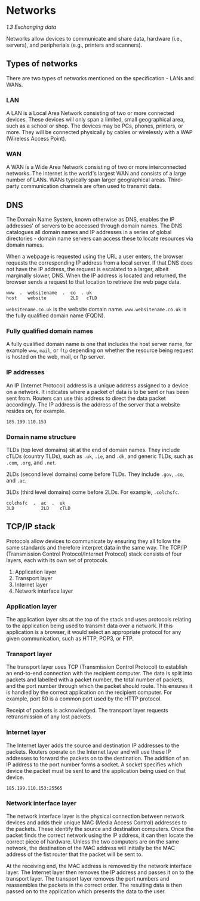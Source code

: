 # Networks
*1.3 Exchanging data*

Networks allow devices to communicate and share data, hardware (i.e., servers), and peripherials (e.g., printers and scanners). 

## Types of networks

There are two types of networks mentioned on the specification - LANs and WANs.

### LAN

A LAN is a Local Area Network consisting of two or more connected devices. These devices will only span a limited, small geographical area, such as a school or shop. The devices may be PCs, phones, printers, or more. They will be connected physically by cables or wirelessly with a WAP (Wireless Access Point).

### WAN

A WAN is a Wide Area Network consisting of two or more interconnected networks. The Internet is the world's largest WAN and consists of a large number of LANs. WANs typically span larger geographical areas. Third-party communication channels are often used to transmit data.

## DNS

The Domain Name System, known otherwise as DNS, enables the IP addresses' of servers to be accessed through domain names. The DNS catalogues all domain names and IP addresses in a series of global directories - domain name servers can access these to locate resources via domain names.

When a webpage is requested using the URL a user enters, the browser requests the corresponding IP address from a local server. If that DNS does not have the IP address, the request is escalated to a larger, albeit marginally slower, DNS. When the IP address is located and returned, the browser sends a request to that location to retrieve the web page data.

```
www  .  websitename  .  co  . uk
host    website         2LD   cTLD
```

`websitename.co.uk` is the website domain name. `www.websitename.co.uk` is the fully qualified domain name (FQDN).

### Fully qualified domain names

A fully qualified domain name is one that includes the host server name, for example `www`, `mail`, or `ftp` depending on whether the resource being request is hosted on the web, mail, or ftp server.

### IP addresses

An IP (Internet Protocol) address is a unique address assigned to a device on a network. It indicates where a packet of data is to be sent or has been sent from. Routers can use this address to direct the data packet accordingly. The IP address is the address of the server that a website resides on, for example.

`185.199.110.153`

### Domain name structure

TLDs (top level domains) sit at the end of domain names. They include cTLDs (country TLDs), such as `.uk`, `.ie`, and `.dk`, and generic TLDs, such as `.com`, `.org`, and `.net`.

2LDs (second level domains) come before TLDs. They include `.gov`, `.co`, and `.ac`.

3LDs (third level domains) come before 2LDs. For example, `.colchsfc`.

```
colchsfc  .  ac  .  uk
3LD          2LD    cTLD
```

## TCP/IP stack

Protocols allow devices to communicate by ensuring they all follow the same standards and therefore interpret data in the same way. The TCP/IP (Transmission Control Protocol/Internet Protocol) stack consists of four layers, each with its own set of protocols.

1. Application layer
2. Transport layer
3. Internet layer
4. Network interface layer

### Application layer

The application layer sits at the top of the stack and uses protocols relating to the application being used to transmit data over a network. If this application is a browser, it would select an appropriate protocol for any given communication, such as HTTP, POP3, or FTP.

### Transport layer

The transport layer uses TCP (Transmission Control Protocol) to establish an end-to-end connection with the recipient computer. The data is split into packets and labelled with a packet number, the total number of packets, and the port number through which the packet should route. This ensures it is handled by the correct application on the recipient computer. For example, port 80 is a common port used by the HTTP protocol.

Receipt of packets is acknowledged. The transport layer requests retransmission of any lost packets.

### Internet layer

The Internet layer adds the source and destination IP addresses to the packets. Routers operate on the Internet layer and will use these IP addresses to forward the packets on to the destination. The addition of an IP address to the port number forms a socket. A socket specifies which device the packet must be sent to and the application being used on that device.

`185.199.110.153:25565`

### Network interface layer

The network interface layer is the physical connection between network devices and adds their unique MAC (Media Access Control) addresses to the packets. These identify the source and destination computers. Once the packet finds the correct network using the IP address, it can then locate the correct piece of hardware. Unless the two computers are on the same network, the destination of the MAC address will initially be the MAC address of the fist router that the packet will be sent to.

At the receiving end, the MAC address is removed by the network interface layer. The Internet layer then removes the IP address and passes it on to the transport layer. The transport layer removes the port numbers and reassembles the packets in the correct order. The resulting data is then passed on to the application which presents the data to the user.
